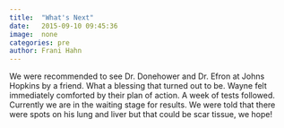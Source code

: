 ```yaml
---
title:  "What's Next"
date:   2015-09-10 09:45:36
image:  none
categories: pre
author: Frani Hahn
---
```

We were recommended to see Dr. Donehower and Dr. Efron at Johns Hopkins by a friend. What a blessing that turned out to be. Wayne felt immediately comforted by their plan of action. A week of tests followed. Currently we are in the waiting stage for results. We were told that there were spots on his lung and liver but that could be scar tissue, we hope!
